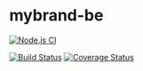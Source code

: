 # mybrand-be

[![Node.js CI](https://github.com/cyusasnave/mybrand-be/actions/workflows/node.js.yml/badge.svg?branch=develop)](https://github.com/cyusasnave/mybrand-be/actions/workflows/node.js.yml)

[![Build Status](https://img.shields.io/github/workflow/status/cyusasnave/mybrand-be/CI)](https://github.com/cyusasnave/mybrand-be/actions)
[![Coverage Status](https://img.shields.io/codecov/c/github/cyusasnave/mybrand-be)](https://codecov.io/gh/cyusasnave/mybrand-be)

